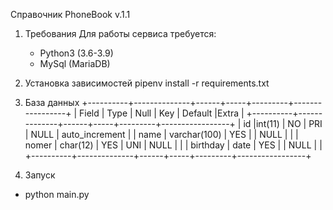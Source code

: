 Справочник PhoneBook v.1.1

1. Требования
Для работы сервиса требуется:
    -  Python3 (3.6-3.9)
    -  MySql (MariaDB)
    
2. Установка зависимостей
 pipenv install -r requirements.txt
   
3. База данных
+----------+--------------+------+-----+---------+-----------------+
| Field    | Type         | Null | Key | Default |Extra            |
+----------+--------------+------+-----+---------+-----------------+
| id       |int(11)       | NO   | PRI | NULL    | auto_increment  |
| name     | varchar(100) | YES  |     | NULL    |                 |
| nomer    | char(12)     | YES  | UNI | NULL    |                 |
| birthday | date         | YES  |     | NULL    |                 |
+----------+--------------+------+-----+---------+-----------------+
   
4. Запуск
- python  main.py

